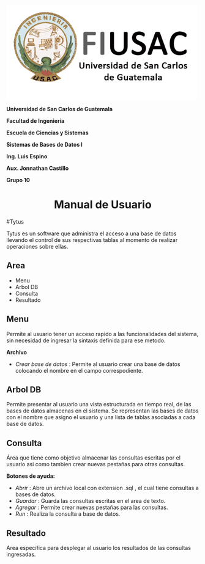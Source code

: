 

![Alt text](capturas/logo2.png?raw=true "")

**Universidad de San Carlos de Guatemala**

**Facultad de Ingenieria**

**Escuela de Ciencias y Sistemas**

**Sistemas de Bases de Datos I**

**Ing. Luis Espino**

**Aux. Jonnathan Castillo**

**Grupo 10**


# <center>Manual de Usuario 

#Tytus

Tytus es un software que administra el acceso a una base de datos llevando el control de sus respectivas tablas al momento de realizar operaciones sobre ellas.
<!-- -->  

## Area
  * Menu 
  * Arbol DB
  * Consulta
  * Resultado

## Menu  
  Permite al usuario tener un acceso rapido a las funcionalidades del sistema, sin necesidad de ingresar la sintaxis definida para ese metodo. 


**Archivo**

  * *Crear base de datos* : Permite al usuario crear una base de datos colocando el nombre en el campo correspodiente.


## Arbol DB

Permite presentar al usuario una vista estructurada en tiempo real, de las bases de datos almacenas en el sistema. Se representan las bases de datos con el nombre que asigno el usuario y una lista de tablas asociadas a cada base de datos.


## Consulta  
 Área que tiene como objetivo almacenar las consultas escritas por el usuario asi como tambien crear nuevas pestañas para otras consultas. 
  
  **Botones de ayuda:**

   
  * *Abrir* : Abre un archivo local con extension .sql , el cual tiene consultas a bases de datos.
  * *Guardar* : Guarda las consultas escritas en el area de texto. 
  * *Agregar* : Permite crear nuevas pestañas para las consultas.
  * *Run* : Realiza la consulta a base de datos.
 
 ## Resultado
  Area especifica para desplegar al usuario los resultados de las consultas ingresadas.
